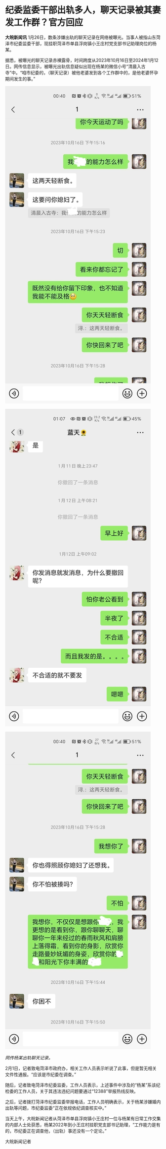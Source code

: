 # 纪委监委干部出轨多人，聊天记录被其妻发工作群？官方回应

**大皖新闻讯**
1月26日，数条涉嫌出轨的聊天记录在网络被曝光。当事人被指山东菏泽市纪委监委干部，现挂职菏泽市单县浮岗镇小王庄村党支部书记助理岗位的杨某。

据悉，被曝光的聊天记录赤裸露骨，时间跨度从2023年10月16日至2024年1月12日。网传信息显示，被曝光出轨信息疑似出现在杨某的微信小号“清晨入古寺”中。“咱市纪委的，（聊天记录）被他老婆发到各个工作群中的，是他老婆怀孕期间发生的事。”

![42bbd3f2f8f9207289751016ae48103c.jpg](https://raw.githubusercontent.com/qqhsx/qqnews_image/main/2024/02/01/纪委监委干部出轨多人，聊天记录被其妻发工作群？官方回应/42bbd3f2f8f9207289751016ae48103c.jpg)

![2040cdfa8cad768b3a238d36e24952c0.jpg](https://raw.githubusercontent.com/qqhsx/qqnews_image/main/2024/02/01/纪委监委干部出轨多人，聊天记录被其妻发工作群？官方回应/2040cdfa8cad768b3a238d36e24952c0.jpg)

![ce8d8818a3b6f4365379fe696bc317c8.jpg](https://raw.githubusercontent.com/qqhsx/qqnews_image/main/2024/02/01/纪委监委干部出轨多人，聊天记录被其妻发工作群？官方回应/ce8d8818a3b6f4365379fe696bc317c8.jpg)

_网传杨某出轨聊天记录。_

2月1日，记者致电菏泽市政府办，相关工作人员表示听说了此事，但是暂无相关文件性通报。“应该是市纪委在调查。”

随后，记者致电菏泽市纪委监委，工作人员表示，上述事件中涉及的“杨某”系该纪检委的工作人员，关于其违法违纪问题要通过“12388”举报热线反映。

之后，记者拨打菏泽市纪委监委举报电话，工作人员明确表示，关于杨某涉嫌婚内出轨等问题，市纪委监委“正在依规依纪调查核实中。”

当天上午，大皖新闻记者从菏泽市单县浮岗镇小王庄村一位与杨某有日常工作交集的内部人士处获悉，杨某2022年到小王庄村挂职党支部书记助理，“工作能力是有的，市纪委正在调查他，（出轨）事还没有一个定论。”

大皖新闻记者

